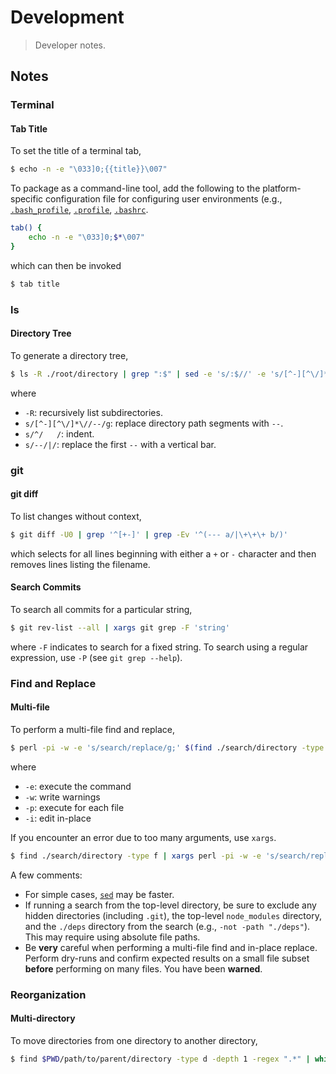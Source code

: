 # Development

> Developer notes.


<!-- Make sure to keep an empty line after the `section` element and another before the `/section` close. -->

<section class="notes">

## Notes

### Terminal

#### Tab Title

To set the title of a terminal tab,

``` bash
$ echo -n -e "\033]0;{{title}}\007"
```

To package as a command-line tool, add the following to the platform-specific configuration file for configuring user environments (e.g., [`.bash_profile`][bash-profile], [`.profile`][bash-profile], [`.bashrc`][bash-profile].

``` bash
tab() {
    echo -n -e "\033]0;$*\007"   
}
```

which can then be invoked

``` bash
$ tab title
```


### ls

#### Directory Tree

To generate a directory tree,

``` bash
$ ls -R ./root/directory | grep ":$" | sed -e 's/:$//' -e 's/[^-][^\/]*\//--/g' -e 's/^/   /' -e 's/--/|/'
```

where

* `-R`: recursively list subdirectories.
* `s/[^-][^\/]*\//--/g`: replace directory path segments with `--`.
* `s/^/   /`: indent.
* `s/--/|/`: replace the first `--` with a vertical bar.


### git

#### git diff

To list changes without context,

``` bash
$ git diff -U0 | grep '^[+-]' | grep -Ev '^(--- a/|\+\+\+ b/)'
```

which selects for all lines beginning with either a `+` or `-` character and then removes lines listing the filename.


#### Search Commits

To search all commits for a particular string,

``` bash
$ git rev-list --all | xargs git grep -F 'string'
```

where `-F` indicates to search for a fixed string. To search using a regular expression, use `-P` (see `git grep --help`).


### Find and Replace

#### Multi-file

To perform a multi-file find and replace,

``` bash
$ perl -pi -w -e 's/search/replace/g;' $(find ./search/directory -type f)
```

where

* `-e`: execute the command
* `-w`: write warnings
* `-p`: execute for each file
* `-i`: edit in-place


If you encounter an error due to too many arguments, use `xargs`.

``` bash
$ find ./search/directory -type f | xargs perl -pi -w -e 's/search/replace/g;'
```

A few comments:

* For simple cases, [`sed`][sed-find-and-replace] may be faster.
* If running a search from the top-level directory, be sure to exclude any hidden directories (including `.git`), the top-level `node_modules` directory, and the `./deps` directory from the search (e.g., `-not -path "./deps"`). This may require using absolute file paths. 
* Be __very__ careful when performing a multi-file find and in-place replace. Perform dry-runs and confirm expected results on a small file subset __before__ performing on many files. You have been __warned__.


### Reorganization

#### Multi-directory

To move directories from one directory to another directory,

``` bash
$ find $PWD/path/to/parent/directory -type d -depth 1 -regex ".*" | while read -r dir; do mv "${dir}" "$PWD/path/to/parent/destination/directory/$(basename ${dir})"; done
```

</section>

<!-- /.notes -->

<!-- Section for all links. Make sure to keep an empty line after the `section` element and another before the `/section` close. -->

<section class="links">

[sed-find-and-replace]: http://stackoverflow.com/questions/11392478/how-to-replace-a-string-in-multiple-files-in-linux-command-line

[bash-profile]: http://tldp.org/LDP/Bash-Beginners-Guide/html/sect_03_01.html

</section>

<!-- /.links -->
